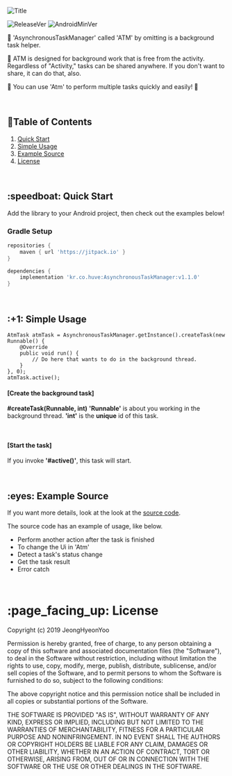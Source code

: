 ![Title](https://user-images.githubusercontent.com/48434145/71309308-d439ed00-2449-11ea-80ae-540b500dfe3e.png)

![ReleaseVer](https://user-images.githubusercontent.com/48434145/71309272-64c3fd80-2449-11ea-9166-36e998e69a52.png)
![AndroidMinVer](https://user-images.githubusercontent.com/48434145/71309273-668dc100-2449-11ea-8e63-6d65beb92d44.png)

:star2: 'AsynchronousTaskManager' called 'ATM' by omitting is a background task helper.

:atm: ATM is designed for background work that is free from the activity.
Regardless of "Activity," tasks can be shared anywhere.
If you don't want to share, it can do that, also.

:punch: You can use 'Atm' to perform multiple tasks quickly and easily! :punch:

<br/>

## :notebook:Table of Contents
1. [Quick Start](#quick-start)
3. [Simple Usage](#simple-usage)
2. [Example Source](#example-source)
4. [License](#free)

<br/>

<h2 id="quick-start">:speedboat: Quick Start</h2>

Add the library to your Android project, then check out the examples below!

### Gradle Setup

```gradle
repositories {
    maven { url 'https://jitpack.io' }
}

dependencies {
    implementation 'kr.co.huve:AsynchronousTaskManager:v1.1.0'
}
```

<br/>

<h2 id="simple-usage">:+1: Simple Usage</h2>

```
AtmTask atmTask = AsynchronousTaskManager.getInstance().createTask(new Runnable() {
	@Override
    public void run() {
    	// Do here that wants to do in the background thread.
    }
}, 0);
atmTask.active();
```

#### [Create the background task]
**#createTask(Runnable, int)**
**'Runnable'** is about you working in the background thread.
**'int'** is the **unique** id of this task.

<br/>

#### [Start the task]
If you invoke **'#active()'**, this task will start.

<br/>

<h2 id="example-source">:eyes: Example Source</h2>

If you want more details, look at the look at the [source code](https://github.com/JeongHyeonYoo/AsynchronousTaskManager/blob/master/AsynchronousTaskManagerExample/src/main/java/kr/co/huve/TaskManagerExample/ExampleActivity.java).

The source code has an example of usage, like below.
- Perform another action after the task is finished
- To change the Ui in 'Atm'
- Detect a task's status change
- Get the task result
- Error catch


<br/>


<h1 id="free">:page_facing_up: License</h1>

Copyright (c) 2019 JeongHyeonYoo

Permission is hereby granted, free of charge, to any person obtaining a copy
of this software and associated documentation files (the "Software"), to deal
in the Software without restriction, including without limitation the rights
to use, copy, modify, merge, publish, distribute, sublicense, and/or sell
copies of the Software, and to permit persons to whom the Software is
furnished to do so, subject to the following conditions:

The above copyright notice and this permission notice shall be included in all
copies or substantial portions of the Software.

THE SOFTWARE IS PROVIDED "AS IS", WITHOUT WARRANTY OF ANY KIND, EXPRESS OR
IMPLIED, INCLUDING BUT NOT LIMITED TO THE WARRANTIES OF MERCHANTABILITY,
FITNESS FOR A PARTICULAR PURPOSE AND NONINFRINGEMENT. IN NO EVENT SHALL THE
AUTHORS OR COPYRIGHT HOLDERS BE LIABLE FOR ANY CLAIM, DAMAGES OR OTHER
LIABILITY, WHETHER IN AN ACTION OF CONTRACT, TORT OR OTHERWISE, ARISING FROM,
OUT OF OR IN CONNECTION WITH THE SOFTWARE OR THE USE OR OTHER DEALINGS IN THE
SOFTWARE.

<br/>

